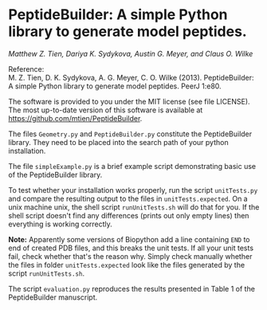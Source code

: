 # PeptideBuilder: A simple Python library to generate model peptides.

*Matthew Z. Tien, Dariya K. Sydykova, Austin G. Meyer, and Claus O. Wilke*

Reference:  
M. Z. Tien, D. K. Sydykova, A. G. Meyer, C. O. Wilke (2013). PeptideBuilder:
A simple Python library to generate model peptides. PeerJ 1:e80.

The software is provided to you under the MIT license (see file LICENSE).
The most up-to-date version of this software is available at
https://github.com/mtien/PeptideBuilder.

The files `Geometry.py` and `PeptideBuilder.py` constitute the PeptideBuilder
library. They need to be placed into the search path of your python
installation.

The file `simpleExample.py` is a brief example script demonstrating
basic use of the PeptideBuilder library.

To test whether your installation works properly, run the script `unitTests.py`
and compare the resulting output to the files in `unitTests.expected`. On
a unix machine unix, the shell script `runUnitTests.sh` will do that for you.
If the shell script doesn't find any differences (prints out only empty lines)
then everything is working correctly.

**Note:** Apparently some versions of Biopython add a line containing `END` to
end of created PDB files, and this breaks the unit tests. If all your unit tests
fail, check whether that's the reason why. Simply check manually whether the
files in folder `unitTests.expected` look like the files generated by the script
`runUnitTests.sh`.

The script `evaluation.py` reproduces the results presented in Table 1 of the
PeptideBuilder manuscript.

